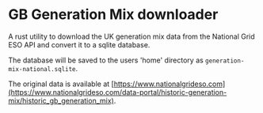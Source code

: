 # GB Generation Mix downloader

A rust utility to download the UK generation mix data from the National Grid ESO API
and convert it to a sqlite database.

The database will be saved to the users 'home' directory as `generation-mix-national.sqlite`.

The original data is available
at [https://www.nationalgrideso.com](https://www.nationalgrideso.com/data-portal/historic-generation-mix/historic_gb_generation_mix).



